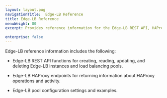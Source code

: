 ```yaml
---
layout: layout.pug
navigationTitle:  Edge-LB Reference
title: Edge-LB Reference
menuWeight: 80
excerpt: Provides reference information for the Edge-LB REST API, HAProxy endpoints, and Edge-LB pool configuration settings

enterprise: false
---
```


Edge-LB reference information includes the following:
* Edge-LB REST API functions for creating, reading, updating, and deleting Edge-LB instances and load balancing pools.

* Edge-LB HAProxy endpoints for returning information about HAProxy operations and activity.

* Edge-LB pool configuration settings and examples.
